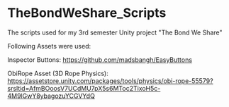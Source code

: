 # TheBondWeShare_Scripts
The scripts used for my 3rd semester Unity project "The Bond We Share"

Following Assets were used:

Inspector Buttons:
https://github.com/madsbangh/EasyButtons

ObiRope Asset (3D Rope Physics):
https://assetstore.unity.com/packages/tools/physics/obi-rope-55579?srsltid=AfmBOoosV7UCdMU7pX5s6MToc2TixoH5c-4M9lGwY8ybagozuYCGVYdQ
